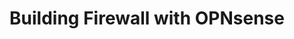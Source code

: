 ---
# preview details

layout: works-single
title: Building Firewall with OPNsense
category: fw, opnsense
category_slug: opnsense
image: assets/img/works/work21.png
short_description: 이 프로젝트는 OPNsense 기반 방화벽 시스템을 구축하여 WAN, DMZ, 내부망으로 구성된 네트워크 환경에서 어댑터 설정, IP 할당, 시간 동기화 등을 수행하는 프로젝트입니다.

# full details
live_preview: https://bslthemes.com
full_image: assets/img/works/work21.png
info:
  - label: Year
    value: 2024
  - label: Technology
    value: fw

description1:
  show: yes
  title: Project Goal
  text: "<p>이 프로젝트는 가상 환경에서 WAN, DMZ, 내부망으로 분리된 네트워크를 구성하고 각 영역에 속한 가상 머신들이 상호 통신이 가능하도록 OPNsense 방화벽을 중심으로 네트워크를 설계·설정하는 것을 목적으로 합니다. 네트워크 어댑터를 요구사항에 맞게 배치하고 각 인터페이스에 IP 주소 및 서브넷, 게이트웨이, DNS 서버 등을 세부적으로 할당한 후, OPNsense CLI 및 GUI 환경에서 초기 설정과 LAN 인터페이스 구성, 시간 동기화를 수행합니다.최종적으로 방화벽이 WAN, DMZ, 내부망과 정상적으로 연결되고 각 영역 간 네트워크 연동이 올바르게 작동하는지를 ping 테스트를 통해 검증하는 실습 기반 보안 시스템 구축 프로젝트입니다.</p>"

gallery:
  - assets/img/works/work22.png
  - assets/img/works/work24.png
  - assets/img/works/work25.png
  - assets/img/works/work26.png
  - assets/img/works/work211.png
  - assets/img/works/work212.png
  - assets/img/works/work213.png
  - assets/img/works/work214.png
  - assets/img/works/work215.png

---
